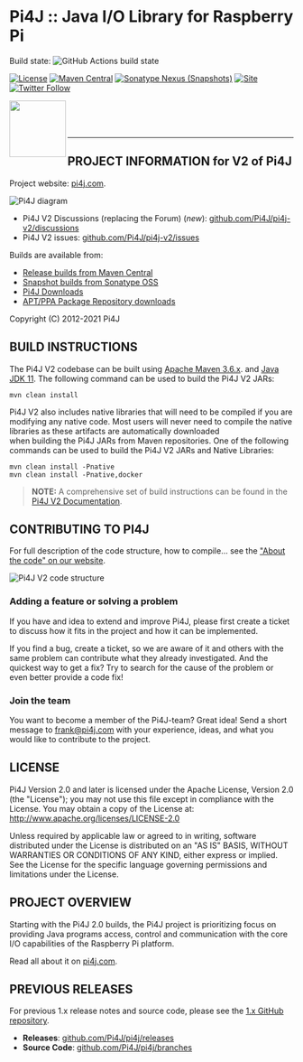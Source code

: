 
 Pi4J :: Java I/O Library for Raspberry Pi
==========================================================================

Build state: 
![GitHub Actions build state](https://github.com/pi4j/pi4j-v2/workflows/Continious%20Integration/badge.svg)

[![License](https://img.shields.io/github/license/pi4j/pi4j-v2)](http://www.apache.org/licenses/LICENSE-2.0)
[![Maven Central](https://maven-badges.herokuapp.com/maven-central/com.pi4j/pi4j-core/badge.svg)](https://maven-badges.herokuapp.com/maven-central/com.pi4j/pi4j-core)
[![Sonatype Nexus (Snapshots)](https://img.shields.io/nexus/s/com.pi4j/pi4j-core?server=https%3A%2F%2Foss.sonatype.org)](https://oss.sonatype.org/#nexus-search;gav~com.pi4j~~~~)
[![Site](https://img.shields.io/badge/Website-pi4j.com-green)](https://pi4j.com)
[![Twitter Follow](https://img.shields.io/twitter/follow/pi4j?label=Pi4J&style=social)](https://twitter.com/pi4j)

<a href="https://foojay.io/today/works-with-openjdk"><img align="left" src="https://github.com/foojayio/badges/raw/main/works_with_openjdk/Works-with-OpenJDK.png" width="100"></a>
<br><br><br>

---

## PROJECT INFORMATION for V2 of Pi4J

Project website: [pi4j.com](https://pi4j.com/).

![Pi4J diagram](https://pi4j.com/assets/about/home/pi4j-overview.jpg)

* Pi4J V2 Discussions (replacing the Forum) (*new*): [github.com/Pi4J/pi4j-v2/discussions](https://github.com/Pi4J/pi4j-v2/discussions)
* Pi4J V2 issues: [github.com/Pi4J/pi4j-v2/issues](https://github.com/Pi4J/pi4j-v2/issues)

Builds are available from:

*  [Release builds from Maven Central](http://search.maven.org/#search%7Cga%7C1%7Ccom.pi4j)
*  [Snapshot builds from Sonatype OSS](https://oss.sonatype.org/index.html#nexus-search;quick~pi4j)
*  [Pi4J Downloads](https://pi4j.com/download)
*  [APT/PPA Package Repository downloads](https://github.com/Pi4J/download)

Copyright (C) 2012-2021 Pi4J

## BUILD INSTRUCTIONS

The Pi4J V2 codebase can be built using [Apache Maven 3.6.x](https://maven.apache.org/). and [Java JDK 11](https://openjdk.java.net/).
The following command can be used to build the Pi4J V2 JARs:

```
mvn clean install
```

Pi4J V2 also includes native libraries that will need to be compiled if you are modifying any native code.
Most users will never need to compile the native libraries as these artifacts are automatically downloaded  
when building the Pi4J JARs from Maven repositories. One of the following commands can be used to build 
the Pi4J V2 JARs and Native Libraries:

```
mvn clean install -Pnative
mvn clean install -Pnative,docker
```

> **NOTE:** A comprehensive set of build instructions can be found in the [Pi4J V2 Documentation](https://pi4j.com/architecture/about-the-code/build-instructions/).

## CONTRIBUTING TO PI4J

For full description of the code structure, how to compile... see 
the ["About the code" on our website](https://pi4j.com/architecture/about-the-code/).

![Pi4J V2 code structure](assets/draw.io/pi4j-v2-code-structure.jpg)

### Adding a feature or solving a problem

If you have and idea to extend and improve Pi4J, please first create a ticket to discuss how 
it fits in the project and how it can be implemented. 

If you find a bug, create a ticket, so we are aware of it and others with the same problem can 
contribute what they already investigated. And the quickest way to get a fix? Try to search for 
the cause of the problem or even better provide a code fix!
    
### Join the team

You want to become a member of the Pi4J-team? Great idea! Send a short message to frank@pi4j.com 
with your experience, ideas, and what you would like to contribute to the project.

## LICENSE

 Pi4J Version 2.0 and later is licensed under the Apache License,
 Version 2.0 (the "License"); you may not use this file except in
 compliance with the License.  You may obtain a copy of the License at:
      http://www.apache.org/licenses/LICENSE-2.0

 Unless required by applicable law or agreed to in writing, software
 distributed under the License is distributed on an "AS IS" BASIS,
 WITHOUT WARRANTIES OR CONDITIONS OF ANY KIND, either express or implied.
 See the License for the specific language governing permissions and
 limitations under the License.

## PROJECT OVERVIEW

Starting with the Pi4J 2.0 builds, the Pi4J project is prioritizing focus
on providing Java programs access, control and communication with the core
I/O capabilities of the Raspberry Pi platform.  

Read all about it on [pi4j.com](https://pi4j.com/).
  
## PREVIOUS RELEASES

For previous 1.x release notes and source code, please see the [1.x GitHub repository](https://github.com/pi4J/pi4J).

  * **Releases**: [github.com/Pi4J/pi4j/releases](https://github.com/Pi4J/pi4j/releases)
  * **Source Code**: [github.com/Pi4J/pi4j/branches](https://github.com/Pi4J/pi4j/branches)
